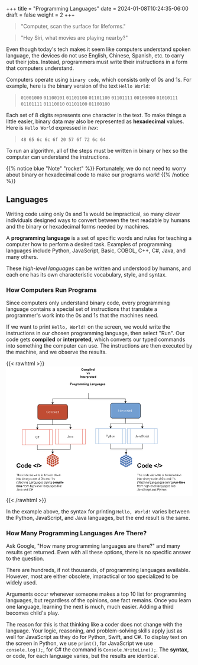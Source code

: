 +++
title = "Programming Languages"
date = 2024-01-08T10:24:35-06:00
draft = false
weight = 2
+++

   > "Computer, scan the surface for lifeforms."

   > "Hey Siri, what movies are playing nearby?"

Even though today's tech makes it seem like computers understand spoken language, the devices do not use English, Chinese, Spanish, etc. to carry out their jobs. Instead, programmers must write their instructions in a form that computers understand.

Computers operate using `binary code`, which consists only of 0s and 1s. For example, here is the binary version of the text `Hello World`:

   > `01001000` `01100101` `01101100` `01101100` `01101111` `00100000` `01010111` `01101111` `01110010` `01101100` `01100100`

Each set of 8 digits represents one character in the text.
To make things a little easier, binary data may also be represented as **hexadecimal** values. Here is `Hello World` expressed in _hex_:

   > `48 65 6c 6c 6f 20 57 6f 72 6c 64`

To run an algorithm, all of the steps must be written in binary or hex so the computer can understand the instructions.

{{% notice blue "Note" "rocket" %}} 
 Fortunately, we do not need to worry about binary or hexadecimal code to make our programs work!
{{% /notice %}}

## Languages

Writing code using only 0s and 1s would be impractical, so many clever individuals designed ways to convert between the text readable by humans and the binary or hexadecimal forms needed by machines.

A **programming language** is a set of specific words and rules for teaching a computer how to perform a desired task. Examples of programming languages include Python, JavaScript, Basic, COBOL, C++, C#, Java, and many others.

These _high-level languages_ can be written and understood by humans, and each one has its own characteristic vocabulary, style, and syntax.

### How Computers Run Programs

Since computers only understand binary code, every programming language contains a special set of instructions that translate a programmer's work into the 0s and 1s that the machines need.

If we want to print `Hello, World!` on the screen, we would write the instructions in our chosen programming language, then select "Run". Our code gets **compiled** or **interpreted**, which converts our typed commands into something the computer can use. The instructions are then executed by the machine, and we observe the results.

{{< rawhtml >}}
   <img src="../images/compiled-vs-interpreted.png" alt="diagram of code moving from IDE to compiler to Hexadecimal to monitor"  />
{{< /rawhtml >}}

In the example above, the syntax for printing `Hello, World!` varies between the Python, JavaScript, and Java languages, but the end result is the same.

### How Many Programming Languages Are There?

Ask Google, "How many programming languages are there?" and many results get returned. Even with all these options, there is no specific answer to the question.

There are hundreds, if not thousands, of programming languages available. However, most are either obsolete, impractical or too specialized to be widely used.

Arguments occur whenever someone makes a top 10 list for programming languages, but regardless of the opinions, one fact remains. Once you learn one language, learning the next is much, much easier. Adding a third becomes child's play.

The reason for this is that thinking like a coder does not change with the language. Your logic, reasoning, and problem-solving skills apply just as well for JavaScript as they do for Python, Swift, and C#. To display text on the screen in Python, we use `print()`, for JavaScript we use `console.log();`, for C# the command is `Console.WriteLine();`. The **syntax**, or code, for each language varies, but the results are identical.

